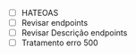  - [ ] HATEOAS
 - [ ] Revisar endpoints
 - [ ] Revisar Descrição endpoints
 - [ ] Tratamento erro 500